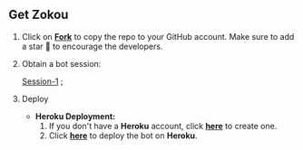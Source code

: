 ## Get Zokou

1. Click on **[Fork](https://github.com/CYBER-WARRIIOR/The-CYBER-MD/fork)** to copy the repo to your GitHub account. Make sure to add a star 🌟 to encourage the developers.

2. Obtain a bot session: 

   [Session-1](https://zokouscan-xbym.onrender.com) ; <br>


3. Deploy
   - **Heroku Deployment:**
     1. If you don't have a **Heroku** account, click [**here**](https://id.heroku.com/login) to create one.
     2. Click [**here**](https://dashboard.heroku.com/new?template=https://github.com/CYBER-WARRIIOR/The-CYBER-MD) to deploy the bot on **Heroku**.

## 
